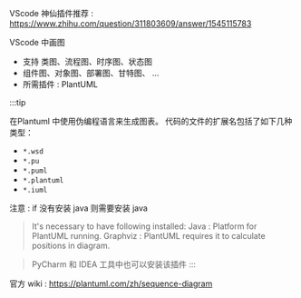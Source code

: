 <!--
 * @Author: zhanghao
 * @Date: 2021-10-31 16:58:35
 * @LastEditTime: 2021-10-31 17:08:36
 * @Description: Do not edit
 * @FilePath: /Self_Notes/Markdown绘图.md
-->

VScode 神仙插件推荐 : https://www.zhihu.com/question/311803609/answer/1545115783


VScode 中画图
- 支持 类图、流程图、时序图、状态图
- 组件图、对象图、部署图、甘特图、 ...
- 所需插件 : PlantUML



:::tip

在Plantuml 中使用伪编程语言来生成图表。
代码的文件的扩展名包括了如下几种类型：
- `*.wsd `
- `*.pu`
- `*.puml`
- `*.plantuml`
- `*.iuml`

注意 : if 没有安装 java 则需要安装 java 
> It's necessary to have following installed:
Java : Platform for PlantUML running.
Graphviz : PlantUML requires it to calculate positions in diagram.

> PyCharm 和 IDEA 工具中也可以安装该插件
:::


官方 wiki : https://plantuml.com/zh/sequence-diagram


